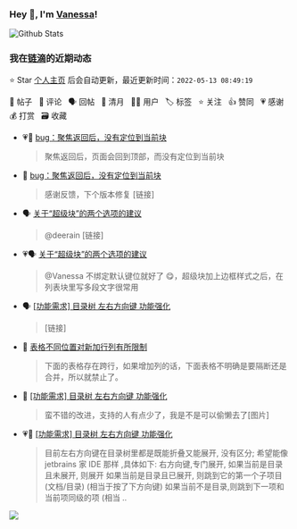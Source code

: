 ### Hey 👋, I'm [Vanessa](http://vanessa.b3log.org/)!

![Github Stats](https://github-readme-stats.vercel.app/api?username=Vanessa219&show_icons=true)

<!--events start -->

### 我在[链滴](https://ld246.com)的近期动态

⭐️ Star [个人主页](https://github.com/Vanessa219/Vanessa219) 后会自动更新，最近更新时间：`2022-05-13 08:49:19`

📝 帖子 &nbsp; 💬 评论 &nbsp; 🗣 回帖 &nbsp; 🌙 清月 &nbsp; 👨‍💻 用户 &nbsp; 🏷️ 标签 &nbsp; ⭐️ 关注 &nbsp; 👍 赞同 &nbsp; 💗 感谢 &nbsp; 💰 打赏 &nbsp; 🗃 收藏

* 💗📝 [bug：聚焦返回后，没有定位到当前块](https://ld246.com/article/1652342113497)

  > 聚焦返回后，页面会回到顶部，而没有定位到当前块
* 💬 [bug：聚焦返回后，没有定位到当前块](https://ld246.com/article/1652342113497/comment/1652363267737#comments)

  > 感谢反馈，下个版本修复 [链接]
* 🗣 [关于“超级块”的两个选项的建议](https://ld246.com/article/1652110931694/comment/1652112348963#comments)

  > @deerain [链接]
* 💗🗣 [关于“超级块”的两个选项的建议](https://ld246.com/article/1652110931694/comment/1652112348963#comments)

  > @Vanessa 不绑定默认键位就好了 😋，超级块加上边框样式之后，在列表块里写多段文字很常用
* 🗣 [[功能需求] 目录树 左右方向键 功能强化](https://ld246.com/article/1652148054788/comment/1652197996342#comments)

  > [链接]
* 💬 [表格不同位置对新加行列有所限制](https://ld246.com/article/1652149665671/comment/1652191209655#comments)

  > 下面的表格存在跨行，如果增加列的话，下面表格不明确是要隔断还是合并，所以就禁止了。
* 💬 [[功能需求] 目录树 左右方向键 功能强化](https://ld246.com/article/1652148054788/comment/1652190250511#comments)

  > 蛮不错的改进，支持的人有点少了，我是不是可以偷懒去了[图片]
* 💗📝 [[功能需求] 目录树 左右方向键 功能强化](https://ld246.com/article/1652148054788)

  > 目前左右方向键在目录树里都是既能折叠又能展开, 没有区分; 希望能像 jetbrains 家 IDE 那样 ,具体如下: 右方向键,专门展开, 如果当前是目录且未展开, 则展开 如果当前是目录且已展开, 则跳到它的第一个子项目(文档/目录) (相当于按了下方向键) 如果当前不是目录,则跳到下一项和当前项同级的项 (相当 ..


<!--events end -->

<a title="Hits" target="_blank" href="https://github.com/Vanessa219/Vanessa219"><img src="https://hits.b3log.org/Vanessa219/Vanessa219.svg"></a>
